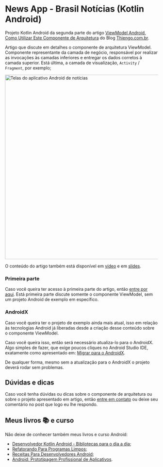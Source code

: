 # News App - Brasil Notícias (Kotlin Android)

Projeto Kotlin Android da segunda parte do artigo [ViewModel Android, Como Utilizar Este Componente de Arquitetura](https://www.thiengo.com.br/viewmodel-android-como-utilizar-este-componente-de-arquitetura#title-09) do Blog [Thiengo.com.br](https://www.thiengo.com.br).

Artigo que discute em detalhes o componente de arquitetura ViewModel. Componente representante da camada de negócio, responsável por realizar as invocações às camadas inferiores e entregar os dados corretos à camada superior. Está última, a camada de visualização, `Activity` / `Fragment`, por exemplo;

<img src="https://www.thiengo.com.br/img/post/normal/gfo9dc84fdnafhkuju9h475oc2df707b37d3baa343996b791a174ef9b7.jpg" width="608" alt="Telas do aplicativo Android de notícias">

O conteúdo do artigo também está disponível em [vídeo](https://www.thiengo.com.br/viewmodel-android-como-utilizar-este-componente-de-arquitetura#title-27) e em [slides](https://www.thiengo.com.br/viewmodel-android-como-utilizar-este-componente-de-arquitetura#title-26).

### Primeira parte

Caso você queira ter acesso à primeira parte do artigo, então [entre por aqui](https://www.thiengo.com.br/viewmodel-android-como-utilizar-este-componente-de-arquitetura#title-01). Está primeira parte discute somente o componente ViewModel, sem um projeto Android de exemplo em específico.

### AndroidX

Caso você queira ter o projeto de exemplo ainda mais atual, isso em relação às tecnologias Android já liberadas desde a criação desse conteúdo sobre o componente ViewModel.

Caso você queira isso, então será necessário atualiza-lo para o AndroidX. Algo simples de fazer, que exige poucos cliques no Android Studio IDE, exatamente como apresentado em: [Migrar para o AndroidX](https://developer.android.com/jetpack/androidx/migrate?hl=pt-br).

De qualquer forma, mesmo sem a atualização para o AndroidX o projeto deverá rodar sem problemas.

## Dúvidas e dicas

Caso você tenha dúvidas ou dicas sobre o componente de arquitetura ou sobre o projeto apresentado em artigo, então [entre em contato](https://www.thiengo.com.br/contato) ou deixe seu comentário no post que logo eu lhe respondo.

## Meus livros 📚 e curso

Não deixe de conhecer também meus livros e curso Android:

- [Desenvolvedor Kotlin Android - Bibliotecas para o dia a dia](https://www.thiengo.com.br/livro-desenvolvedor-kotlin-android);
- [Refatorando Para Programas Limpos](https://www.thiengo.com.br/livro-refatorando-para-programas-limpos);
- [Receitas Para Desenvolvedores Android](https://www.thiengo.com.br/livro-receitas-para-desenvolvedores-android);
- [Android: Prototipagem Profissional de Aplicativos](https://www.udemy.com/course/android-prototipagem-profissional-de-aplicativos/?locale=pt_BR&persist_locale=).
